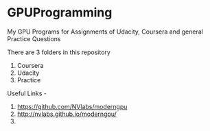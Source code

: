 # GPUProgramming
My GPU Programs for Assignments of Udacity, Coursera and general Practice Questions

There are 3 folders in this repository

1. Coursera
2. Udacity
3. Practice

Useful Links -

1. https://github.com/NVlabs/moderngpu
2. http://nvlabs.github.io/moderngpu/
3. 




